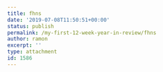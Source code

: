 ```yaml
---
title: fhns
date: '2019-07-08T11:50:51+00:00'
status: publish
permalink: /my-first-12-week-year-in-review/fhns
author: ramon
excerpt: ''
type: attachment
id: 1586
---
```

<!DOCTYPE html PUBLIC "-//W3C//DTD HTML 4.0 Transitional//EN" "http://www.w3.org/TR/REC-html40/loose.dtd">
<?xml encoding="UTF-8">
